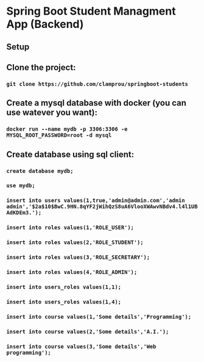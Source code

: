 # Spring Boot Student Managment App (Backend)

## Setup

## Clone the project:

### `git clone https://github.com/clamprou/springboot-students `

## Create a mysql database with docker (you can use watever you want):

### `docker run --name mydb -p 3306:3306 -e MYSQL_ROOT_PASSWORD=root -d mysql`


## Create database using sql client:
### `create database mydb;`
### `use mydb;`
### `insert into users values(1,true,'admin@admin.com','admin admin','$2a$10$BwC.9HN.8qYF2jWihQzS8uA6VlooXWAwvNBdv4.l4l1UBAdKDEm3.');`
### `insert into roles values(1,'ROLE_USER');`
### `insert into roles values(2,'ROLE_STUDENT');`
### `insert into roles values(3,'ROLE_SECRETARY');`
### `insert into roles values(4,'ROLE_ADMIN');`
### `insert into users_roles values(1,1);`
### `insert into users_roles values(1,4);`
### `insert into course values(1,'Some details','Programming');`
### `insert into course values(2,'Some details','A.I.');`
### `insert into course values(3,'Some details','Web programming');`
